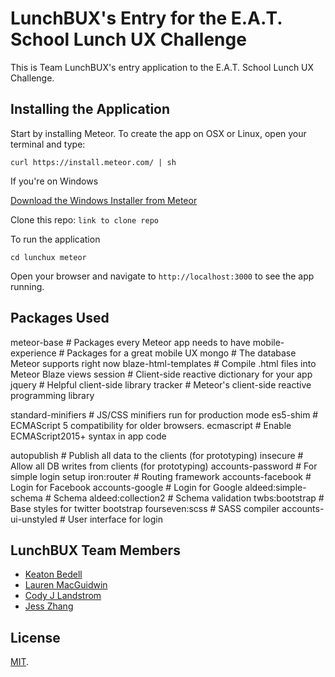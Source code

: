 # LunchBUX's Entry for the E.A.T. School Lunch UX Challenge

This is Team LunchBUX's entry application to the E.A.T. School Lunch UX Challenge.



## Installing the Application

Start by installing Meteor. To create the app on OSX or Linux, open your terminal and type:

`curl https://install.meteor.com/ | sh`

If you're on Windows

[Download the Windows Installer from Meteor](https://install.meteor.com/windows)

Clone this repo:
`link to clone repo`

To run the application

`cd lunchux
meteor`

Open your browser and navigate to `http://localhost:3000` to see the app running.


## Packages Used

meteor-base             # Packages every Meteor app needs to have
mobile-experience       # Packages for a great mobile UX
mongo                   # The database Meteor supports right now
blaze-html-templates    # Compile .html files into Meteor Blaze views
session                 # Client-side reactive dictionary for your app
jquery                  # Helpful client-side library
tracker                 # Meteor's client-side reactive programming library

standard-minifiers      # JS/CSS minifiers run for production mode
es5-shim                # ECMAScript 5 compatibility for older browsers.
ecmascript              # Enable ECMAScript2015+ syntax in app code

autopublish             # Publish all data to the clients (for prototyping)
insecure                # Allow all DB writes from clients (for prototyping)
accounts-password       # For simple login setup
iron:router             # Routing framework
accounts-facebook       # Login for Facebook
accounts-google         # Login for Google
aldeed:simple-schema    # Schema
aldeed:collection2      # Schema validation
twbs:bootstrap          # Base styles for twitter bootstrap
fourseven:scss          # SASS compiler
accounts-ui-unstyled    # User interface for login


## LunchBUX Team Members

- [Keaton Bedell](https://twitter.com/keatonbedell)
- [Lauren MacGuidwin](http://www.laurenmacguidwin.com/)
- [Cody J Landstrom](http://landstrom.co)
- [Jess Zhang](http://www.jesszhang.com/)





## License

[MIT](./LICENSE).